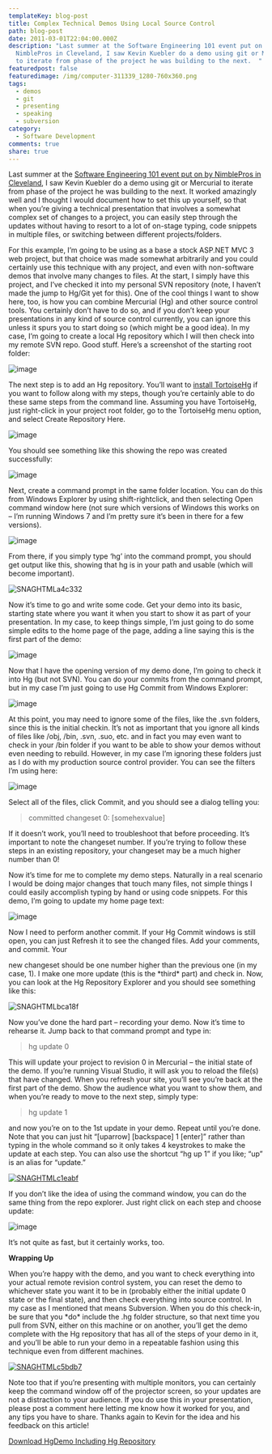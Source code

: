 ```yaml
---
templateKey: blog-post
title: Complex Technical Demos Using Local Source Control
path: blog-post
date: 2011-03-01T22:04:00.000Z
description: "Last summer at the Software Engineering 101 event put on by
  NimblePros in Cleveland, I saw Kevin Kuebler do a demo using git or Mercurial
  to iterate from phase of the project he was building to the next.  "
featuredpost: false
featuredimage: /img/computer-311339_1280-760x360.png
tags:
  - demos
  - git
  - presenting
  - speaking
  - subversion
category:
  - Software Development
comments: true
share: true
---
```

Last summer at the [Software Engineering 101 event put on by NimblePros in Cleveland](http://nimblepros.com/news-and-events/software-engineering-101---cleveland.aspx), I saw Kevin Kuebler do a demo using git or Mercurial to iterate from phase of the project he was building to the next. It worked amazingly well and I thought I would document how to set this up yourself, so that when you’re giving a technical presentation that involves a somewhat complex set of changes to a project, you can easily step through the updates without having to resort to a lot of on-stage typing, code snippets in multiple files, or switching between different projects/folders.

For this example, I’m going to be using as a base a stock ASP.NET MVC 3 web project, but that choice was made somewhat arbitrarily and you could certainly use this technique with any project, and even with non-software demos that involve many changes to files. At the start, I simply have this project, and I’ve checked it into my personal SVN repository (note, I haven’t made the jump to Hg/Git yet for this). One of the cool things I want to show here, too, is how you can combine Mercurial (Hg) and other source control tools. You certainly don’t have to do so, and if you don’t keep your presentations in any kind of source control currently, you can ignore this unless it spurs you to start doing so (which might be a good idea). In my case, I’m going to create a local Hg repository which I will then check into my remote SVN repo. Good stuff. Here’s a screenshot of the starting root folder:

![image](<> "image")

The next step is to add an Hg repository. You’ll want to [install TortoiseHg](http://tortoisehg.bitbucket.org/) if you want to follow along with my steps, though you’re certainly able to do these same steps from the command line. Assuming you have TortoiseHg, just right-click in your project root folder, go to the TortoiseHg menu option, and select Create Repository Here.

![image](<> "image")

You should see something like this showing the repo was created successfully:

![image](<> "image")

Next, create a command prompt in the same folder location. You can do this from Windows Explorer by using shift-rightclick, and then selecting Open command window here (not sure which versions of Windows this works on – I’m running Windows 7 and I’m pretty sure it’s been in there for a few versions).

![image](<> "image")

From there, if you simply type ‘hg’ into the command prompt, you should get output like this, showing that hg is in your path and usable (which will become important).

![SNAGHTMLa4c332](<> "SNAGHTMLa4c332")

Now it’s time to go and write some code. Get your demo into its basic, starting state where you want it when you start to show it as part of your presentation. In my case, to keep things simple, I’m just going to do some simple edits to the home page of the page, adding a line saying this is the first part of the demo:

![image](<> "image")

Now that I have the opening version of my demo done, I’m going to check it into Hg (but not SVN). You can do your commits from the command prompt, but in my case I’m just going to use Hg Commit from Windows Explorer:

![image](<> "image")

At this point, you may need to ignore some of the files, like the .svn folders, since this is the initial checkin. It’s not as important that you ignore all kinds of files like /obj, /bin, .svn, .suo, etc. and in fact you may even want to check in your /bin folder if you want to be able to show your demos without even needing to rebuild. However, in my case I’m ignoring these folders just as I do with my production source control provider. You can see the filters I’m using here:

![image](<> "image")

Select all of the files, click Commit, and you should see a dialog telling you:

> committed changeset 0: \[somehexvalue]

If it doesn’t work, you’ll need to troubleshoot that before proceeding. It’s important to note the changeset number. If you’re trying to follow these steps in an existing repository, your changeset may be a much higher number than 0!

Now it’s time for me to complete my demo steps. Naturally in a real scenario I would be doing major changes that touch many files, not simple things I could easily accomplish typing by hand or using code snippets. For this demo, I’m going to update my home page text:

![image](<> "image")

Now I need to perform another commit. If your Hg Commit windows is still open, you can just Refresh it to see the changed files. Add your comments, and commit. Your

new changeset should be one number higher than the previous one (in my case, 1). I make one more update (this is the \*third\* part) and check in. Now, you can look at the Hg Repository Explorer and you should see something like this:

![SNAGHTMLbca18f](<> "SNAGHTMLbca18f")

Now you’ve done the hard part – recording your demo. Now it’s time to rehearse it. Jump back to that command prompt and type in:

> hg update 0

This will update your project to revision 0 in Mercurial – the initial state of the demo. If you’re running Visual Studio, it will ask you to reload the file(s) that have changed. When you refresh your site, you’ll see you’re back at the first part of the demo. Show the audience what you want to show them, and when you’re ready to move to the next step, simply type:

> hg update 1

and now you’re on to the 1st update in your demo. Repeat until you’re done. Note that you can just hit “\[uparrow] \[backspace] 1 \[enter]” rather than typing in the whole command so it only takes 4 keystrokes to make the update at each step. You can also use the shortcut “hg up 1” if you like; “up” is an alias for “update.”

[![SNAGHTMLc1eabf](<> "SNAGHTMLc1eabf")](http://stevesmithblog.com/files/media/image/Windows-Live-Writer/Presentation-Tip_BE16/SNAGHTMLc1eabf.png)

If you don’t like the idea of using the command window, you can do the same thing from the repo explorer. Just right click on each step and choose update:

![image](<> "image")

It’s not quite as fast, but it certainly works, too.

**Wrapping Up**

When you’re happy with the demo, and you want to check everything into your actual remote revision control system, you can reset the demo to whichever state you want it to be in (probably either the initial update 0 state or the final state), and then check everything into source control. In my case as I mentioned that means Subversion. When you do this check-in, be sure that you \*do\* include the .hg folder structure, so that next time you pull from SVN, either on this machine or on another, you’ll get the demo complete with the Hg repository that has all of the steps of your demo in it, and you’ll be able to run your demo in a repeatable fashion using this technique even from different machines.

[![SNAGHTMLc5bdb7](<> "SNAGHTMLc5bdb7")](http://stevesmithblog.com/files/media/image/Windows-Live-Writer/Presentation-Tip_BE16/SNAGHTMLc5bdb7.png)

Note too that if you’re presenting with multiple monitors, you can certainly keep the command window off of the projector screen, so your updates are not a distraction to your audience. If you do use this in your presentation, please post a comment here letting me know how it worked for you, and any tips you have to share. Thanks again to Kevin for the idea and his feedback on this article!

[Download HgDemo Including Hg Repository](http://stevesmithblog.s3.amazonaws.com/HgForDemo.zip)